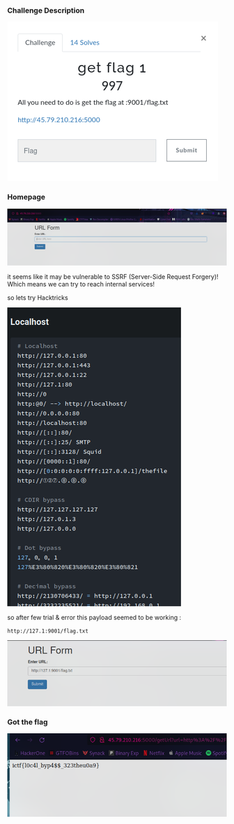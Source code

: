 ### Challenge Description

![](../images/web1.png)

### Homepage

![](../images/web3.png)

it seems like it may be vulnerable to SSRF (Server-Side Request Forgery)! Which means we can try to reach internal services!

so lets try Hacktricks

![](../images/hack.png)

so after few trial & error this payload seemed to be working :
```http
http://127.1:9001/flag.txt
```

![](../images/web4.png)

### Got the flag

![](../images/web5.png)
